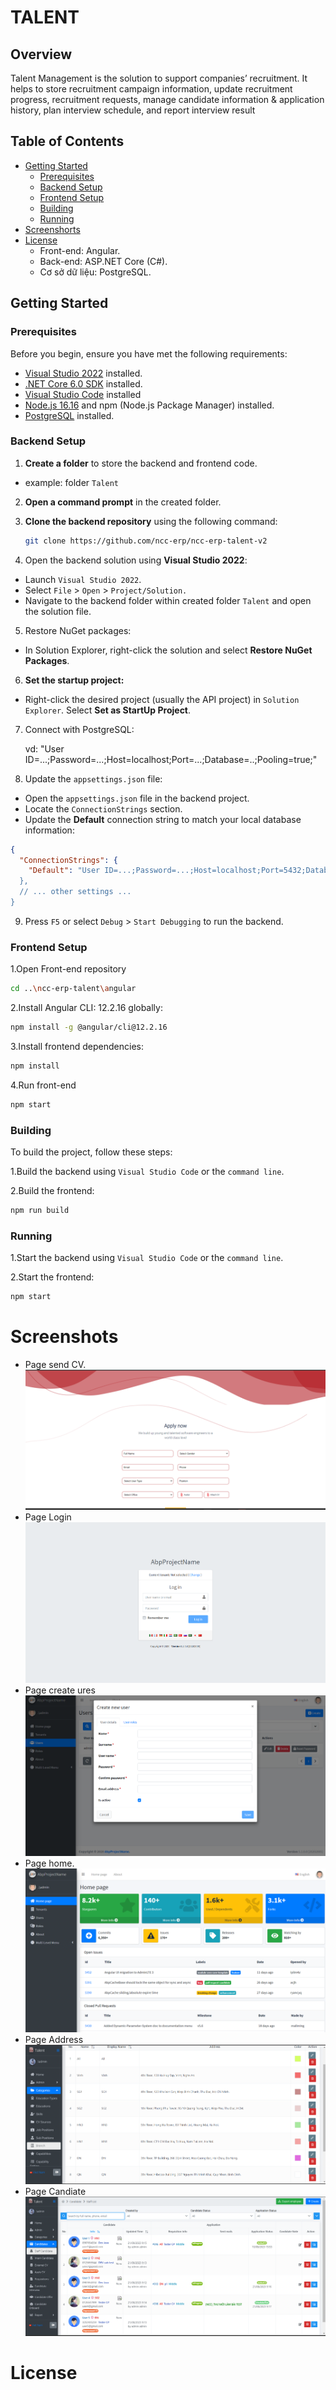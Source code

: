 #  TALENT

## Overview
Talent Management is the solution to support companies’ recruitment. It helps to store recruitment campaign information, update recruitment progress, recruitment requests, manage candidate information & application history, plan interview schedule, and report interview result

 ## Table of Contents

- [Getting Started](#getting-started)
  - [Prerequisites](#prerequisites)
  - [Backend Setup](#backend-setup)
  - [Frontend Setup](#frontend-setup)
  - [Building](#building)
  - [Running](#running)
- [Screenshorts](#screenshots)
- [License](#license)
  + Front-end: Angular.
  + Back-end: ASP.NET Core (C#).
  + Cơ sở dữ liệu: PostgreSQL. 
## Getting Started
### Prerequisites
Before you begin, ensure you have met the following requirements:

- [Visual Studio 2022](https://visualstudio.microsoft.com/) installed.
- [.NET Core 6.0 SDK](https://dotnet.microsoft.com/en-us/download/dotnet/6.0) installed.
- [Visual Studio Code](https://code.visualstudio.com/) installed
- [Node.js 16.16](https://nodejs.org/en/blog/release/v16.16.0) and npm (Node.js Package Manager) installed.
- [PostgreSQL](https://www.postgresql.org/) installed.
### Backend Setup
1. **Create a folder** to store the backend and frontend code.
- example:  folder `Talent`

2. **Open a command prompt** in the created folder.

3. **Clone the backend repository** using the following command:
   ```bash
   git clone https://github.com/ncc-erp/ncc-erp-talent-v2
   ```
4. Open the backend solution using **Visual Studio 2022**:
- Launch `Visual Studio 2022`.
- Select `File` > `Open` > `Project/Solution.`
- Navigate to the backend folder within created folder `Talent` and open the solution file.
5. Restore NuGet packages:
- In Solution Explorer, right-click the solution and select **Restore NuGet Packages**.

6. **Set the startup project:**
- Right-click the desired project (usually the API project) in `Solution Explorer`.
Select **Set as StartUp Project**.

7. Connect with PostgreSQL:

   vd: "User ID=...;Password=...;Host=localhost;Port=...;Database=..;Pooling=true;"

8. Update the `appsettings.json` file:
- Open the `appsettings.json` file in the backend project.
- Locate the `ConnectionStrings` section.
- Update the **Default** connection string to match your local database information:
```json
{
  "ConnectionStrings": {
    "Default": "User ID=...;Password=...;Host=localhost;Port=5432;Database=dev_talentv2;Pooling=true;""
  },
  // ... other settings ...
}
```
9. Press `F5` or select `Debug` > `Start Debugging` to run the backend.
### Frontend Setup
1.Open Front-end repository
```bash
cd ..\ncc-erp-talent\angular
```
2.Install Angular CLI: 12.2.16 globally:
```bash
npm install -g @angular/cli@12.2.16
```
3.Install frontend dependencies:
```bash
npm install 
```
4.Run front-end
```bash
npm start
```
### Building
To build the project, follow these steps:

1.Build the backend using `Visual Studio Code` or the `command line`.

2.Build the frontend:
```bash
npm run build
```
### Running

1.Start the backend using `Visual Studio Code` or the `command line`.

2.Start the frontend:
```bash
npm start
```
# Screenshots
 - Page send CV.
 ![ui-send-CV](./_screenshots/ui-send_cv.png)
- Page Login  
![ui-login](./_screenshots/ui-login.png)
- Page create ures
![ui-user-create](./_screenshots/ui-user-create-modal.png)
 - Page home.
![Alt text](./_screenshots/ui-home.png)
 - Page Address
![ui-address](./_screenshots/ui-Address.png)
- Page Candiate 
![ui-candidate](<./_screenshots/ui_candidate.png>)
# License